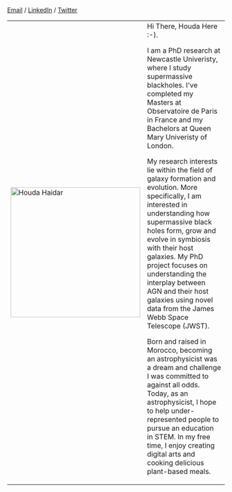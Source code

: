 
[Email](mailto:houda.physics@gmail.com) / [LinkedIn](https://www.linkedin.com/in/houdahaidar/) / [Twitter](https://twitter.com/blackholephd)




<table>
<tr>
   <td>
      <img src=![HoudaHaidar](https://github.com/blackhole-girl/website/assets/74595294/2fb7e50a-8ef0-4916-995d-986f1f6d6588) alt="Houda Haidar" width="300"/>
   </td>
   <td>
     Hi There, Houda Here :-).

  I am a PhD research at Newcastle Univeristy, where I study supermassive blackholes. I've completed my Masters at Observatoire de Paris in France and my Bachelors at Queen Mary Univeristy of London. 
  
  My research interests lie within the field of galaxy formation and evolution. More specifically, I am interested in understanding how supermassive black holes form, grow and evolve in symbiosis with their host galaxies. My PhD project   focuses on understanding the interplay between AGN and their host galaxies using novel data from the James Webb Space Telescope (JWST).
  
  Born and raised in Morocco, becoming an astrophysicist was a dream and challenge I was committed to against all odds. Today, as an astrophysicist, I hope to help under-represented people to pursue an education in STEM. In my free time, I enjoy creating digital arts and cooking delicious plant-based meals.
   </td>
</tr>
</table>






